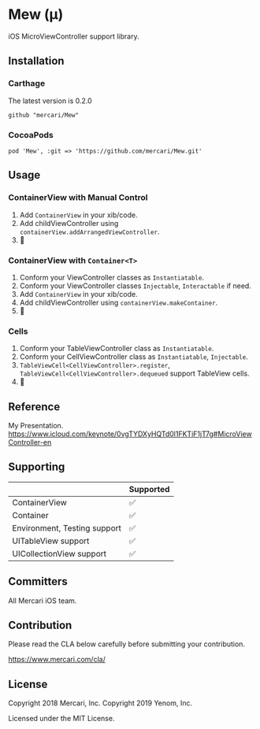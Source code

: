 # Mew (μ)

iOS MicroViewController support library.

## Installation

### Carthage
The latest version is 0.2.0
```
github "mercari/Mew"
```

### CocoaPods
```
pod 'Mew', :git => 'https://github.com/mercari/Mew.git'
```

## Usage

### ContainerView with Manual Control 
1. Add `ContainerView` in your xib/code.
1. Add childViewController using `containerView.addArrangedViewController`.
1. 🎉

### ContainerView with `Container<T>`
1. Conform your ViewController classes as `Instantiatable`.
1. Conform your ViewController classes `Injectable`, `Interactable` if need.
1. Add `ContainerView` in your xib/code.
1. Add childViewController using `containerView.makeContainer`.
1. 🎉

### Cells
1. Conform your TableViewController class as `Instantiatable`.
1. Conform your CellViewController class as `Instantiatable`, `Injectable`.
1. `TableViewCell<CellViewController>.register`, `TableViewCell<CellViewController>.dequeued` support TableView cells.
1. 🎉

## Reference
My Presentation.
https://www.icloud.com/keynote/0vgTYDXyHQTd0l1FKTiF1jT7g#MicroViewController-en

## Supporting
|  | Supported |
----|---- 
| ContainerView | ✅ |
| Container<T> | ✅ |
| Environment, Testing support | ✅ |
| UITableView support | ✅ |
| UICollectionView support | ✅ |

## Committers

All Mercari iOS team.

## Contribution

Please read the CLA below carefully before submitting your contribution.

https://www.mercari.com/cla/

## License

Copyright 2018 Mercari, Inc.
Copyright 2019 Yenom, Inc.

Licensed under the MIT License.
